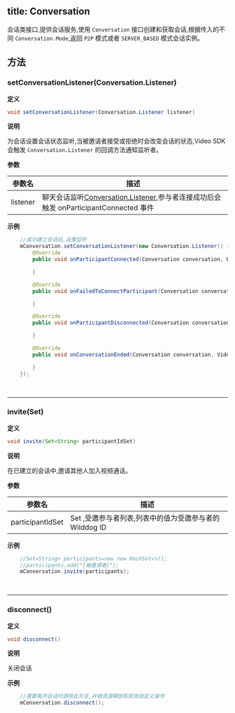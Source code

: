 title: Conversation
---

会话类接口,提供会话服务,使用 `Conversation` 接口创建和获取会话,根据传入的不同 `Conversation.Mode`,返回 `P2P` 模式或者 `SERVER_BASED` 模式会话实例。

## 方法

### setConversationListener(Conversation.Listener)

**定义**   

```java
void setConversationListener(Conversation.Listener listener)
```

**说明**

为会话设置会话状态监听,当被邀请者接受或拒绝时会改变会话的状态,Video SDK 会触发 `Conversation.Listener` 的回调方法通知监听者。

**参数**

| 参数名 | 描述 |
|---|---|
|listener|聊天会话监听[Conversation.Listener](/api/video/android/conversation-listener.html),参与者连接成功后会触发 onParticipantConnected 事件|


**示例**

```java
	//成功建立会话后,设置监听
	mConversation.setConversationListener(new Conversation.Listener() {
		@Override
		public void onParticipantConnected(Conversation conversation, Participant participant) {

		}

		@Override
		public void onFailedToConnectParticipant(Conversation conversation, Participant participant, VideoException exception) {

		}

		@Override
		public void onParticipantDisconnected(Conversation conversation, Participant participant) {

		}

		@Override
		public void onConversationEnded(Conversation conversation, VideoException exception) {

		}
	});

```

</br>

---

### invite(Set<String>)

**定义**   

```java
void invite(Set<String> participantIdSet)
```

**说明**

在已建立的会话中,邀请其他人加入视频通话。

**参数**

| 参数名 | 描述 |
|---|---|
|participantIdSet| Set<String> ,受邀参与者列表,列表中的值为受邀参与者的 Wilddog ID|


**示例**

```java
	//Set<String> participants=new new HashSet<>();
	//participants.add("[被邀请者]");
	mConversation.invite(participants);
```

</br>

---

### disconnect()

**定义**   

```java
void disconnect()
```

**说明**

关闭会话

**示例**

```java
	//需要离开会话时调用此方法,并做资源释放和其他自定义操作
	mConversation.disconnect();
```
